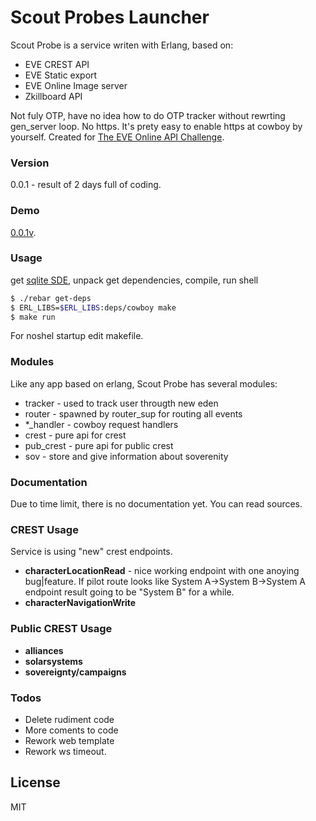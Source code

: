 # Scout Probes Launcher

Scout Probe is a service writen with Erlang, based on:

  - EVE CREST API
  - EVE Static export
  - EVE Online Image server
  - Zkillboard API

Not fuly OTP, have no idea how to do OTP tracker without rewrting gen_server loop. 
No https. It's prety easy to enable https at cowboy by yourself.
Created for [The EVE Online API Challenge].

### Version
0.0.1 - result of 2 days full of coding.
### Demo
[0.0.1v].

### Usage
get [sqlite SDE], unpack
get dependencies, compile, run shell
```sh
$ ./rebar get-deps
$ ERL_LIBS=$ERL_LIBS:deps/cowboy make
$ make run
```
For noshel startup edit makefile.


### Modules

Like any app based on erlang, Scout Probe has several modules:

* tracker - used to track user througth new eden
* router - spawned by router_sup for routing all events
* *_handler - cowboy request handlers
* crest - pure api for crest
* pub_crest - pure api for public crest
* sov - store and give information about soverenity

### Documentation
Due to time limit, there is no documentation yet. You can read sources. 

### CREST Usage

Service is using "new" crest endpoints. 

 - **characterLocationRead** - nice working endpoint with one anoying bug|feature. If pilot route looks like System A->System B->System A endpoint result going to be "System B" for a while.
 - **characterNavigationWrite**

### Public CREST Usage

 - **alliances**
 - **solarsystems**
 - **sovereignty/campaigns**

### Todos

 - Delete rudiment code
 - More coments to code
 - Rework web template
 - Rework ws timeout.

License
----

MIT

[sqlite SDE]: <https://www.fuzzwork.co.uk/dump/sqlite-latest.sqlite.bz2>
[0.0.1v]: <http://46.101.130.93/>
[The EVE Online API Challenge]:<http://community.eveonline.com/news/dev-blogs/the-eve-online-api-challenge-1/>


